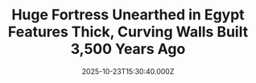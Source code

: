 ---
title: "Huge Fortress Unearthed in Egypt Features Thick, Curving Walls Built 3,500 Years Ago"
date: 2025-10-23T15:30:40.000Z
category: Human Kindness
externalLink: "https://www.goodnewsnetwork.org/fortress-unearthed-in-egypt-features-thick-curving-walls-built-3500-years-ago/"
image: ""
excerpt: "Rather than keeping out invaders, it’s believed the curves in these ancient fortress walls helped prevent them being eroded away by sand. And look at what a good job they did: still intact after 3,500 years in the Sinai weather. Discovered during recent excavations at the Tell el-Kharouba archaeological site in the northern Sinai Desert, […] The post Huge Fortress…"
---
